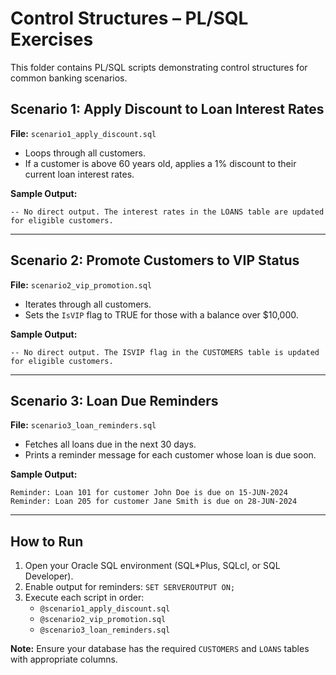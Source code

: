# Control Structures – PL/SQL Exercises

This folder contains PL/SQL scripts demonstrating control structures for common banking scenarios.

## Scenario 1: Apply Discount to Loan Interest Rates
**File:** `scenario1_apply_discount.sql`
- Loops through all customers.
- If a customer is above 60 years old, applies a 1% discount to their current loan interest rates.

**Sample Output:**
```
-- No direct output. The interest rates in the LOANS table are updated for eligible customers.
```

---

## Scenario 2: Promote Customers to VIP Status
**File:** `scenario2_vip_promotion.sql`
- Iterates through all customers.
- Sets the `IsVIP` flag to TRUE for those with a balance over $10,000.

**Sample Output:**
```
-- No direct output. The ISVIP flag in the CUSTOMERS table is updated for eligible customers.
```

---

## Scenario 3: Loan Due Reminders
**File:** `scenario3_loan_reminders.sql`
- Fetches all loans due in the next 30 days.
- Prints a reminder message for each customer whose loan is due soon.

**Sample Output:**
```
Reminder: Loan 101 for customer John Doe is due on 15-JUN-2024
Reminder: Loan 205 for customer Jane Smith is due on 28-JUN-2024
```

---

## How to Run
1. Open your Oracle SQL environment (SQL*Plus, SQLcl, or SQL Developer).
2. Enable output for reminders: `SET SERVEROUTPUT ON;`
3. Execute each script in order:
   - `@scenario1_apply_discount.sql`
   - `@scenario2_vip_promotion.sql`
   - `@scenario3_loan_reminders.sql`

**Note:** Ensure your database has the required `CUSTOMERS` and `LOANS` tables with appropriate columns. 